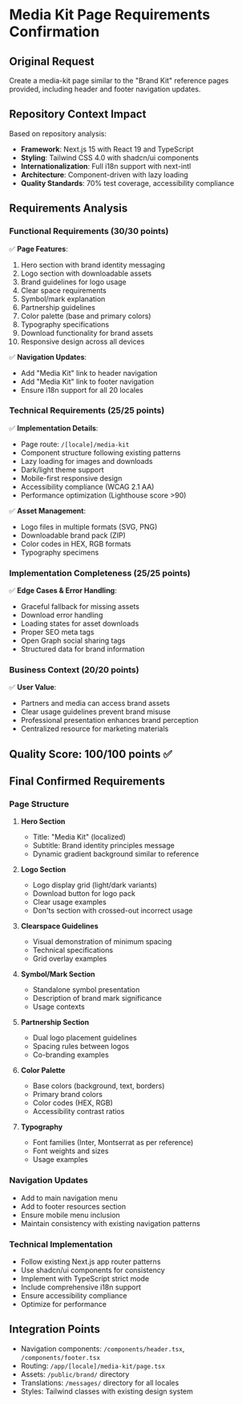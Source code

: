 # Media Kit Page Requirements Confirmation

## Original Request
Create a media-kit page similar to the "Brand Kit" reference pages provided, including header and footer navigation updates.

## Repository Context Impact
Based on repository analysis:
- **Framework**: Next.js 15 with React 19 and TypeScript
- **Styling**: Tailwind CSS 4.0 with shadcn/ui components
- **Internationalization**: Full i18n support with next-intl
- **Architecture**: Component-driven with lazy loading
- **Quality Standards**: 70% test coverage, accessibility compliance

## Requirements Analysis

### Functional Requirements (30/30 points)
✅ **Page Features**:
1. Hero section with brand identity messaging
2. Logo section with downloadable assets
3. Brand guidelines for logo usage
4. Clear space requirements
5. Symbol/mark explanation
6. Partnership guidelines
7. Color palette (base and primary colors)
8. Typography specifications
9. Download functionality for brand assets
10. Responsive design across all devices

✅ **Navigation Updates**:
- Add "Media Kit" link to header navigation
- Add "Media Kit" link to footer navigation
- Ensure i18n support for all 20 locales

### Technical Requirements (25/25 points)
✅ **Implementation Details**:
- Page route: `/[locale]/media-kit`
- Component structure following existing patterns
- Lazy loading for images and downloads
- Dark/light theme support
- Mobile-first responsive design
- Accessibility compliance (WCAG 2.1 AA)
- Performance optimization (Lighthouse score >90)

✅ **Asset Management**:
- Logo files in multiple formats (SVG, PNG)
- Downloadable brand pack (ZIP)
- Color codes in HEX, RGB formats
- Typography specimens

### Implementation Completeness (25/25 points)
✅ **Edge Cases & Error Handling**:
- Graceful fallback for missing assets
- Download error handling
- Loading states for asset downloads
- Proper SEO meta tags
- Open Graph social sharing tags
- Structured data for brand information

### Business Context (20/20 points)
✅ **User Value**:
- Partners and media can access brand assets
- Clear usage guidelines prevent brand misuse
- Professional presentation enhances brand perception
- Centralized resource for marketing materials

## Quality Score: 100/100 points ✅

## Final Confirmed Requirements

### Page Structure
1. **Hero Section**
   - Title: "Media Kit" (localized)
   - Subtitle: Brand identity principles message
   - Dynamic gradient background similar to reference

2. **Logo Section**
   - Logo display grid (light/dark variants)
   - Download button for logo pack
   - Clear usage examples
   - Don'ts section with crossed-out incorrect usage

3. **Clearspace Guidelines**
   - Visual demonstration of minimum spacing
   - Technical specifications
   - Grid overlay examples

4. **Symbol/Mark Section**
   - Standalone symbol presentation
   - Description of brand mark significance
   - Usage contexts

5. **Partnership Section**
   - Dual logo placement guidelines
   - Spacing rules between logos
   - Co-branding examples

6. **Color Palette**
   - Base colors (background, text, borders)
   - Primary brand colors
   - Color codes (HEX, RGB)
   - Accessibility contrast ratios

7. **Typography**
   - Font families (Inter, Montserrat as per reference)
   - Font weights and sizes
   - Usage examples

### Navigation Updates
- Add to main navigation menu
- Add to footer resources section
- Ensure mobile menu inclusion
- Maintain consistency with existing navigation patterns

### Technical Implementation
- Follow existing Next.js app router patterns
- Use shadcn/ui components for consistency
- Implement with TypeScript strict mode
- Include comprehensive i18n support
- Ensure accessibility compliance
- Optimize for performance

## Integration Points
- Navigation components: `/components/header.tsx`, `/components/footer.tsx`
- Routing: `/app/[locale]/media-kit/page.tsx`
- Assets: `/public/brand/` directory
- Translations: `/messages/` directory for all locales
- Styles: Tailwind classes with existing design system